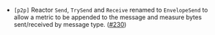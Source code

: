 - `[p2p]` Reactor `Send`, `TrySend` and `Receive` renamed to `EnvelopeSend` to
  allow a metric to be appended to the message and measure bytes sent/received
  by message type.
  ([\#230](https://github.com/cometbft/cometbft/pull/230))